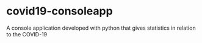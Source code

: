 # covid19-consoleapp
A console application developed with python that gives statistics in relation to the COVID-19
